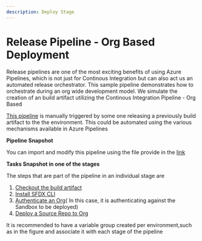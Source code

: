 ```yaml
---
description: Deploy Stage
---
```


# Release Pipeline - Org Based Deployment

Release pipelines are one of the most exciting benefits of using Azure Pipelines, which is not just for Continous Integration but can also act us an automated release orchestrator. This sample pipeline demonstrates how to orchestrate during an org wide development model. We simulate the creation of an build artifact utilizing the Continous Integration Pipeline - Org Based

[This pipeline](https://raw.githubusercontent.com/azlamsalam/sfpowerscripts/release/SamplePipelines/sfpowerscripts-sample-pipelines/ReleaseDefinitions/Org%20%20Deployment%20Pipeline%20using%20sfpowerscripts.json) is manually triggered by some one releasing a previously build artifact to the the environment. This could be automated using the various mechanisms available in Azure Pipelines

**Pipeline Snapshot**

You can import and modify this pipeline using the file provide in the [link](https://raw.githubusercontent.com/azlamsalam/sfpowerscripts/release/SamplePipelines/sfpowerscripts-sample-pipelines/ReleaseDefinitions/Source%20Package%20Deployment%20Pipeline%20using%20sfpowerscripts.json)

**Tasks Snapshot in one of the stages**

The steps that are part of the pipeline in an individual stage are

1. [Checkout the build artifact](../task-specifications/deployment-tasks/checkout-a-build-artifact.md)
2. [Install SFDX CLI](../task-specifications/utility-tasks/install-sfdx-cli-with-sfpowerkit.md)
3. [Authenticate an Org](../task-specifications/authentication/authenticate-an-org.md)\( In this case, it is authenticating against the Sandbox to be deployed\)
4. [Deploy a Source Repo to Org](../task-specifications/deployment-tasks/deploy-a-source-repo-to-org.md)

It is recommended to have a variable group created per environment,such as in the figure and associate it with each stage of the pipeline

